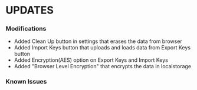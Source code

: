 UPDATES
====

### Modifications 
- Added Clean Up button in settings that erases the data from browser
- Added Import Keys button that uploads and loads data from Export Keys button
- Added Encryption(AES) option on Export Keys and Import Keys
- Added "Browser Level Encryption" that encrypts the data in localstorage

### Known Issues



